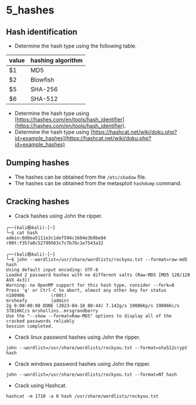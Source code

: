 # 5_hashes

## Hash identification

- Determine the hash type using the following table.

| value | hashing algorithm |
|-------|-------------------|
| $1    | MD5               |
| $2    | Blowfish          |
| $5    | SHA-256           |
| $6    | SHA-512           |

- Determine the hash type using [https://hashes.com/en/tools/hash_identifier](https://hashes.com/en/tools/hash_identifier).
- Determine the hash type using [https://hashcat.net/wiki/doku.php?id=example_hashes](https://hashcat.net/wiki/doku.php?id=example_hashes)

## Dumping hashes
- The hashes can be obtained from the `/etc/shadow` file.
- The hashes can be obtained from the metasploit `hashdump` command.

## Cracking hashes

- Crack hashes using John the ripper.

```shell
┌──(kali㉿kali)-[~]
└─$ cat hash   
admin:0d0ea5111e3c1def594c1684e3b9be84
r00t:f357a0c52799563c7c7b76c1e7543a32

┌──(kali㉿kali)-[~]
└─$ john --wordlist=/usr/share/wordlists/rockyou.txt --format=raw-md5 hash
Using default input encoding: UTF-8
Loaded 2 password hashes with no different salts (Raw-MD5 [MD5 128/128 AVX 4x3])
Warning: no OpenMP support for this hash type, consider --fork=8
Press 'q' or Ctrl-C to abort, almost any other key for status
n100906          (r00t)     
mrsheafy         (admin)     
2g 0:00:00:00 DONE (2023-04-18 00:44) 7.142g/s 19086Kp/s 19086Kc/s 37816KC/s mrshollins..mrsgrandberry
Use the "--show --format=Raw-MD5" options to display all of the cracked passwords reliably
Session completed. 
```

- Crack linux password hashes using John the ripper.
```shell
john --wordlist=/usr/share/wordlists/rockyou.txt --format=sha512crypt hash
```

- Crack windows password hashes using John the ripper.

```shell
john --wordlist=/usr/share/wordlists/rockyou.txt --format=NT hash
```

- Crack using Hashcat.

```shell
hashcat -m 1710 -a 0 hash /usr/share/wordlists/rockyou.txt
```
